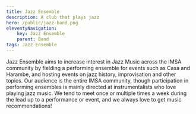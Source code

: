 ```yaml
---
title: Jazz Ensemble
description: A club that plays jazz
hero: /public/jazz-band.png
eleventyNavigation:
    key: Jazz Ensemble
    parent: Band
tags: Jazz Ensemble
---
```


Jazz Ensemble aims to increase interest in Jazz Music across the IMSA community by fielding a performing ensemble for events such as Casa and Harambe, and hosting events on jazz history, improvisation and other topics. Our audience is the entire IMSA community, though participation in performing ensembles is mainly directed at instrumentalists who love playing jazz music. We tend to meet once or multiple times a week during the lead up to a performance or event, and we always love to get music recommendations!

<!-- presence page: https://imsa.presence.io/organization/jazz-ensemble -->